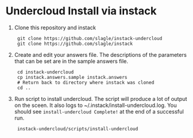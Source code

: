 Undercloud Install via instack
==============================

1. Clone this repository and instack

        git clone https://github.com/slagle/instack-undercloud
        git clone https://github.com/slagle/instack

2. Create and edit your answers file. The descriptions of the parameters that
   can be set are in the sample answers file.

        cd instack-undercloud
        cp instack.answers.sample instack.answers
        # Return back to directory where instack was cloned
        cd ..

3. Run script to install undercloud. The script will produce a lot of output on
   the sceen. It also logs to ~/.instack/install-undercloud.log. You should see
   `install-undercloud Complete!` at the end of a successful run.

        instack-undercloud/scripts/install-undercloud


